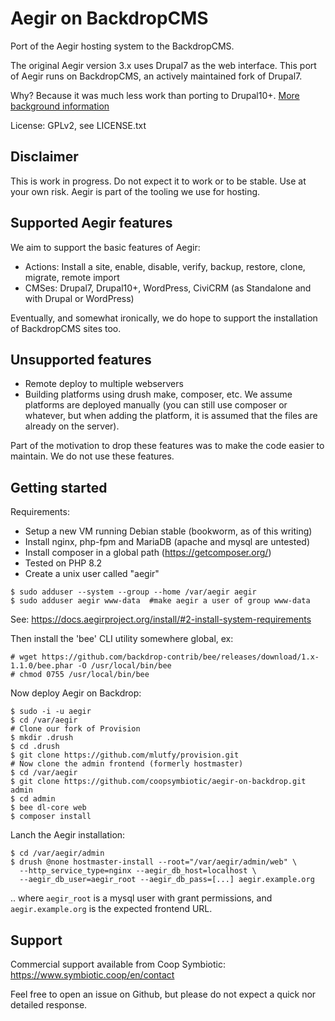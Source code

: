 # Aegir on BackdropCMS

Port of the Aegir hosting system to the BackdropCMS.

The original Aegir version 3.x uses Drupal7 as the web interface. This port of
Aegir runs on BackdropCMS, an actively maintained fork of Drupal7.

Why? Because it was much less work than porting to Drupal10+.
[More background information](https://www.bidon.ca/random/2024-10-02-aegir-drupal10-backdrop/)

License: GPLv2, see LICENSE.txt

## Disclaimer

This is work in progress. Do not expect it to work or to be stable.
Use at your own risk. Aegir is part of the tooling we use for hosting.

## Supported Aegir features

We aim to support the basic features of Aegir:

* Actions: Install a site, enable, disable, verify, backup, restore, clone, migrate, remote import
* CMSes: Drupal7, Drupal10+, WordPress, CiviCRM (as Standalone and with Drupal or WordPress)

Eventually, and somewhat ironically, we do hope to support the installation of
BackdropCMS sites too.

## Unsupported features

* Remote deploy to multiple webservers
* Building platforms using drush make, composer, etc. We assume platforms are deployed manually (you can still use composer or whatever, but when adding the platform, it is assumed that the files are already on the server).

Part of the motivation to drop these features was to make the code easier to maintain. We do not use these features.

## Getting started

Requirements:

* Setup a new VM running Debian stable (bookworm, as of this writing)
* Install nginx, php-fpm and MariaDB (apache and mysql are untested)
* Install composer in a global path (https://getcomposer.org/)
* Tested on PHP 8.2
* Create a unix user called "aegir"

```
$ sudo adduser --system --group --home /var/aegir aegir
$ sudo adduser aegir www-data  #make aegir a user of group www-data
```

See: https://docs.aegirproject.org/install/#2-install-system-requirements

Then install the 'bee' CLI utility somewhere global, ex:

```
# wget https://github.com/backdrop-contrib/bee/releases/download/1.x-1.1.0/bee.phar -O /usr/local/bin/bee
# chmod 0755 /usr/local/bin/bee
```

Now deploy Aegir on Backdrop:

```
$ sudo -i -u aegir
$ cd /var/aegir
# Clone our fork of Provision
$ mkdir .drush
$ cd .drush
$ git clone https://github.com/mlutfy/provision.git
# Now clone the admin frontend (formerly hostmaster)
$ cd /var/aegir
$ git clone https://github.com/coopsymbiotic/aegir-on-backdrop.git admin
$ cd admin
$ bee dl-core web
$ composer install
```

Lanch the Aegir installation:

```
$ cd /var/aegir/admin
$ drush @none hostmaster-install --root="/var/aegir/admin/web" \
  --http_service_type=nginx --aegir_db_host=localhost \
  --aegir_db_user=aegir_root --aegir_db_pass=[...] aegir.example.org
```

.. where `aegir_root` is a mysql user with grant permissions, and `aegir.example.org` is the expected frontend URL.

## Support

Commercial support available from Coop Symbiotic: https://www.symbiotic.coop/en/contact

Feel free to open an issue on Github, but please do not expect a quick nor detailed response.
